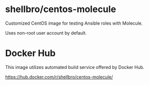 # shellbro/centos-molecule

Customized CentOS image for testing Ansible roles with Molecule.

Uses non-root user account by default.

# Docker Hub

This image utilizes automated build service offered by Docker Hub.

https://hub.docker.com/r/shellbro/centos-molecule/

